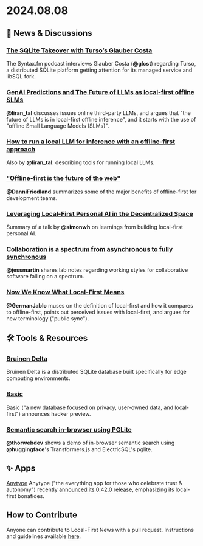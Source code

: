 # 2024.08.08

## 📰 News & Discussions 

### [The SQLite Takeover with Turso’s Glauber Costa](https://syntax.fm/show/803/the-sqlite-takeover-with-turso-s-glauber-costa)
The Syntax.fm podcast interviews Glauber Costa (**@glcst**) regarding Turso, a distributed SQLite platform getting attention for its managed service and libSQL fork.

### [GenAI Predictions and The Future of LLMs as local-first offline SLMs](https://lirantal.com/blog/genai-predictions-the-future-llms-local-first-offline-small-language-models-slm)
**@liran_tal** discusses issues online third-party LLMs, and argues that "the future of LLMs is in local-first offline inference", and it starts with the use of "offline Small Language Models (SLMs)".

### [How to run a local LLM for inference with an offline-first approach](https://lirantal.com/blog/how-to-run-local-llm-for-inference-with-offline-first-approach)
Also by **@liran_tal**: describing tools for running local LLMs.

### ["Offline-first is the future of the web"](https://x.com/DanniFriedland/status/1818618277595091439)
**@DanniFriedland** summarizes some of the major benefits of offline-first for development teams.

### [Leveraging Local-First Personal AI in the Decentralized Space](https://epicaidev.substack.com/p/leveraging-local-first-personal-ai)
Summary of a talk by **@simonwh** on learnings from building local-first personal AI.

### [Collaboration is a spectrum from asynchronous to fully synchronous](https://notes.jessmart.in/Lab+Notebook/Evergreen+Notes/Collaboration+is+a+spectrum+from+asynchronous+to+fully+synchronous)
**@jessmartin** shares lab notes regarding working styles for collaborative software falling on a spectrum. 

### [Now We Know What Local-First Means](https://docnode.dev/local-first)
**@GermanJablo** muses on the definition of local-first and how it compares to offline-first, points out perceived issues with local-first, and argues for new terminology ("public sync").


## 🛠️ Tools & Resources

### [Bruinen Delta](https://www.bruinen.co/)
Bruinen Delta is a distributed SQLite database built specifically for edge computing environments.

### [Basic](https://x.com/RazberryChai/status/1819093778885759139)
Basic ("a new database focused on privacy, user-owned data, and local-first") announces hacker preview.

### [Semantic search in-browser using PGLite](https://x.com/thorwebdev/status/1820477612109582372)
**@thorwebdev** shows a demo of in-browser semantic search using **@huggingface**'s Transformers.js and ElectricSQL's pglite.


## ✨ Apps

[Anytype](https://anytype.io/)
Anytype ("the everything app for those who celebrate trust & autonomy") recently [announced its 0.42.0 release](https://www.reddit.com/r/androidapps/comments/1ells5c/anytype_release_0420_a_new_sidebar_inline_latex/), emphasizing its local-first bonafides.


## How to Contribute
Anyone can contribute to Local-First News with a pull request. Instructions and guidelines available [here](https://github.com/localfirstnews/localfirstnews).

